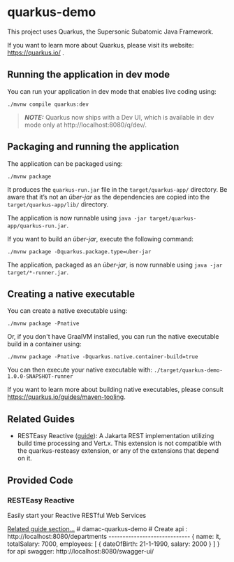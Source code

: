# quarkus-demo

This project uses Quarkus, the Supersonic Subatomic Java Framework.

If you want to learn more about Quarkus, please visit its website: https://quarkus.io/ .

## Running the application in dev mode

You can run your application in dev mode that enables live coding using:
```shell script
./mvnw compile quarkus:dev
```

> **_NOTE:_**  Quarkus now ships with a Dev UI, which is available in dev mode only at http://localhost:8080/q/dev/.

## Packaging and running the application

The application can be packaged using:
```shell script
./mvnw package
```
It produces the `quarkus-run.jar` file in the `target/quarkus-app/` directory.
Be aware that it’s not an _über-jar_ as the dependencies are copied into the `target/quarkus-app/lib/` directory.

The application is now runnable using `java -jar target/quarkus-app/quarkus-run.jar`.

If you want to build an _über-jar_, execute the following command:
```shell script
./mvnw package -Dquarkus.package.type=uber-jar
```

The application, packaged as an _über-jar_, is now runnable using `java -jar target/*-runner.jar`.

## Creating a native executable

You can create a native executable using: 
```shell script
./mvnw package -Pnative
```

Or, if you don't have GraalVM installed, you can run the native executable build in a container using: 
```shell script
./mvnw package -Pnative -Dquarkus.native.container-build=true
```

You can then execute your native executable with: `./target/quarkus-demo-1.0.0-SNAPSHOT-runner`

If you want to learn more about building native executables, please consult https://quarkus.io/guides/maven-tooling.

## Related Guides

- RESTEasy Reactive ([guide](https://quarkus.io/guides/resteasy-reactive)): A Jakarta REST implementation utilizing build time processing and Vert.x. This extension is not compatible with the quarkus-resteasy extension, or any of the extensions that depend on it.

## Provided Code

### RESTEasy Reactive

Easily start your Reactive RESTful Web Services

[Related guide section...](https://quarkus.io/guides/getting-started-reactive#reactive-jax-rs-resources)
#   d a m a c - q u a r k u s - d e m o 
 #   C r e a t e   a p i   :   h t t p : / / l o c a l h o s t : 8 0 8 0 / d e p a r t m e n t s   
 - - - - - - - - - - - - - - - - - - - - - - - - - - - - - 
 { 
      
 n a m e :   i t , 
     t o t a l S a l a r y :   7 0 0 0 , 
     e m p l o y e e s :   [ 
         { 
   
             d a t e O f B i r t h :   2 1 - 1 - 1 9 9 0 , 
             s a l a r y :   2 0 0 0 
         } 
     ] 
 } 
 
 f o r   a p i   s w a g g e r :   h t t p : / / l o c a l h o s t : 8 0 8 0 / s w a g g e r - u i / 
 
  
 